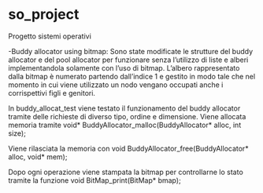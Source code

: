 # so_project

Progetto sistemi operativi 

-Buddy allocator using bitmap: Sono state modificate le strutture del buddy allocator e del pool allocator per funzionare senza l’utilizzo di liste e alberi implementandola solamente con l’uso di bitmap.
L’albero rappresentato dalla bitmap è numerato partendo dall’indice 1 e gestito in modo tale che nel momento in cui viene utilizzato un nodo vengano occupati anche i corrispettivi figli e genitori.


In buddy_allocat_test viene testato il funzionamento del buddy allocator tramite delle richieste di diverso tipo, ordine e dimensione. 
Viene allocata memoria tramite void* BuddyAllocator_malloc(BuddyAllocator* alloc, int size);

Viene rilasciata la memoria con void BuddyAllocator_free(BuddyAllocator* alloc, void* mem);

Dopo ogni operazione viene stampata la bitmap per controllarne lo stato  tramite la funzione  void BitMap_print(BitMap* bmap);





